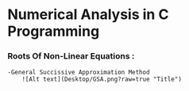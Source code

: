# Numerical Analysis in C Programming
### Roots Of Non-Linear Equations : ###
    -General Succissive Approximation Method
        ![Alt text](Desktop/GSA.png?raw=true "Title")

